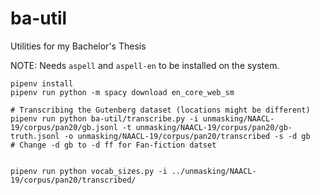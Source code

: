 # ba-util
Utilities for my Bachelor's Thesis

NOTE: Needs `aspell` and `aspell-en` to be installed on the system.

```
pipenv install
pipenv run python -m spacy download en_core_web_sm

# Transcribing the Gutenberg dataset (locations might be different)
pipenv run python ba-util/transcribe.py -i unmasking/NAACL-19/corpus/pan20/gb.jsonl -t unmasking/NAACL-19/corpus/pan20/gb-truth.jsonl -o unmasking/NAACL-19/corpus/pan20/transcribed -s -d gb
# Change -d gb to -d ff for Fan-fiction datset


pipenv run python vocab_sizes.py -i ../unmasking/NAACL-19/corpus/pan20/transcribed/
```
